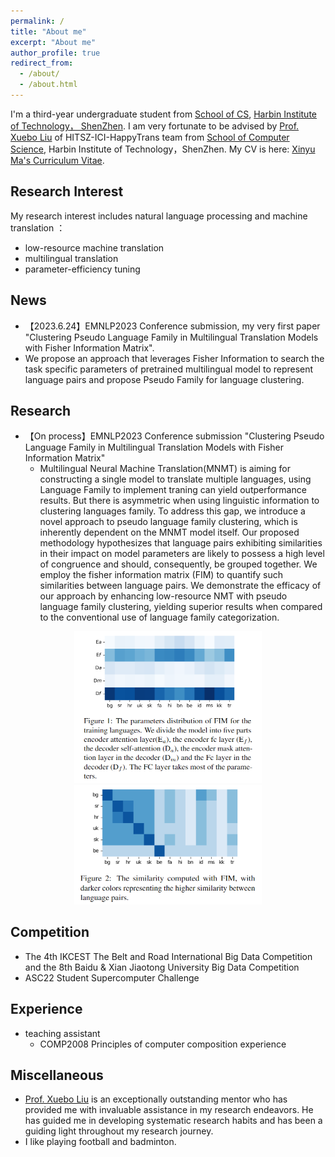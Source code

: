 ```yaml
---
permalink: /
title: "About me"
excerpt: "About me"
author_profile: true
redirect_from: 
  - /about/
  - /about.html
---
```


I'm a third-year undergraduate student from [School of CS](http://cs.hitsz.edu.cn/), [Harbin Institute of Technology， ShenZhen](https://www.hitsz.edu.cn/index.html). I am very fortunate to be advised by [Prof. Xuebo Liu](https://sunbowliu.github.io/) of HITSZ-ICI-HappyTrans team from [School of Computer Science](http://cs.hitsz.edu.cn/), Harbin Institute of Technology，ShenZhen.
My CV is here: [Xinyu Ma's Curriculum Vitae](../assets/CV.pdf).
## Research Interest
My research interest includes natural language processing and machine translation ：
+  low-resource machine translation
+  multilingual translation
+  parameter-efficiency tuning

## News 
+ 【2023.6.24】EMNLP2023 Conference submission, my very first paper "Clustering Pseudo Language Family in Multilingual Translation Models with Fisher Information Matrix".
+ We propose an approach that leverages Fisher Information to search the task specific parameters of pretrained multilingual model to represent language pairs and propose Pseudo Family for language clustering.

## Research
+ 【On process】EMNLP2023 Conference submission "Clustering Pseudo Language Family in Multilingual Translation Models with Fisher Information Matrix"
  + Multilingual Neural Machine Translation(MNMT) is aiming for constructing a single model to translate multiple languages, using Language Family to implement traning can yield outperformance results. But there is asymmetric when using linguistic information to clustering languages family. To address this gap, we introduce a novel approach to pseudo language family clustering, which is inherently dependent on the MNMT model itself. Our proposed methodology hypothesizes that language pairs exhibiting similarities in their impact on model parameters are likely to possess a high level of congruence and should, consequently, be grouped together. We employ the fisher information matrix (FIM) to quantify such similarities between language pairs. We demonstrate the efficacy of our approach by enhancing low-resource NMT with pseudo language family clustering, yielding superior results when compared to the conventional use of language family categorization.


<center class="half">
     <img src="emnlp23\layer_distribute.png" width="300"/><img src="emnlp23\similarity.png" width="300"/>
</center>

## Competition
+ The 4th IKCEST The Belt and Road International Big Data Competition and the 8th Baidu & Xian Jiaotong University Big Data Competition
+ ASC22 Student Supercomputer Challenge


## Experience
+ teaching assistant
  + COMP2008 Principles of computer composition experience

## Miscellaneous
+ [Prof. Xuebo Liu](https://sunbowliu.github.io/) is an exceptionally outstanding mentor who has provided me with invaluable assistance in my research endeavors. He has guided me in developing systematic research habits and has been a guiding light throughout my research journey.
+ I like playing football and badminton.



